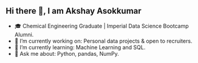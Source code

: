## Hi there 👋, I am Akshay Asokkumar
- 🎓 Chemical Engineering Graduate | Imperial Data Science Bootcamp Alumni.
- 🔭 I’m currently working on: Personal data projects & open to recruiters.
- 🌱 I’m currently learning: Machine Learning and SQL.
- 💬 Ask me about: Python, pandas, NumPy.


